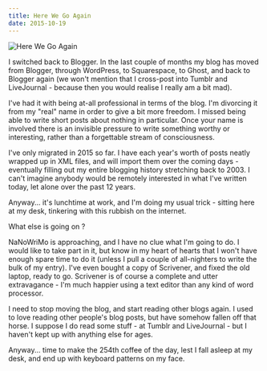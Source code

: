 ```yaml
---
title: Here We Go Again
date: 2015-10-19
---
```


![Here We Go Again](https://source.unsplash.com/vP3pnOoCiYE/1600x900)

I switched back to Blogger. In the last couple of months my blog has moved from Blogger, through WordPress, to Squarespace, to Ghost, and back to Blogger again (we won't mention that I cross-post into Tumblr and LiveJournal - because then you would realise I really am a bit mad).

I've had it with being at-all professional in terms of the blog. I'm divorcing it from my "real" name in order to give a bit more freedom. I missed being able to write short posts about nothing in particular. Once your name is involved there is an invisible pressure to write something worthy or interesting, rather than a forgettable stream of consciousness.

I've only migrated in 2015 so far. I have each year's worth of posts neatly wrapped up in XML files, and will import them over the coming days - eventually filling out my entire blogging history stretching back to 2003. I can't imagine anybody would be remotely interested in what I've written today, let alone over the past 12 years.

Anyway... it's lunchtime at work, and I'm doing my usual trick - sitting here at my desk, tinkering with this rubbish on the internet.

What else is going on ?

NaNoWriMo is approaching, and I have no clue what I'm going to do. I would like  to take part in it, but know in my heart of hearts that I won't have enough spare time to do it (unless I pull a couple of all-nighters to write the bulk of my entry). I've even bought a copy of Scrivener, and fixed the old laptop, ready to go. Scrivener is of course a complete and utter extravagance - I'm much happier using a text editor than any kind of word processor.

I need to stop moving the blog, and start reading other blogs again. I used to love reading other people's blog posts, but have somehow fallen off that horse. I suppose I do read some stuff - at Tumblr and LiveJournal - but I haven't kept up with anything else for ages.

Anyway... time to make the 254th coffee of the day, lest I fall asleep at my desk, and end up with keyboard patterns on my face.
